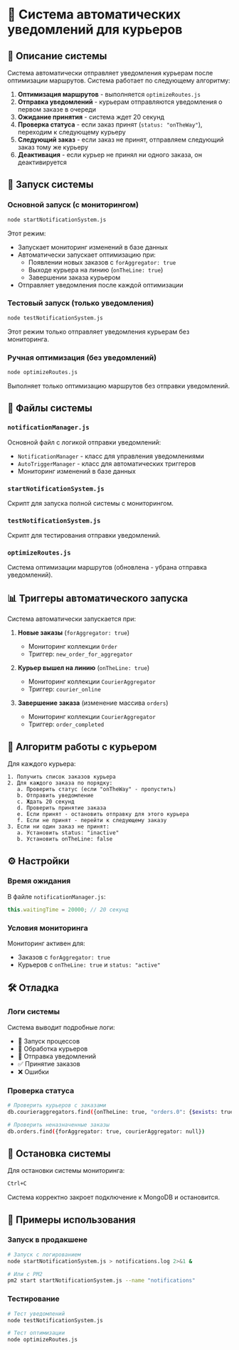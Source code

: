 # 📱 Система автоматических уведомлений для курьеров

## 🎯 Описание системы

Система автоматически отправляет уведомления курьерам после оптимизации маршрутов. Система работает по следующему алгоритму:

1. **Оптимизация маршрутов** - выполняется `optimizeRoutes.js`
2. **Отправка уведомлений** - курьерам отправляются уведомления о первом заказе в очереди
3. **Ожидание принятия** - система ждет 20 секунд
4. **Проверка статуса** - если заказ принят (`status: "onTheWay"`), переходим к следующему курьеру
5. **Следующий заказ** - если заказ не принят, отправляем следующий заказ тому же курьеру
6. **Деактивация** - если курьер не принял ни одного заказа, он деактивируется

## 🚀 Запуск системы

### Основной запуск (с мониторингом)
```bash
node startNotificationSystem.js
```
Этот режим:
- Запускает мониторинг изменений в базе данных
- Автоматически запускает оптимизацию при:
  - Появлении новых заказов с `forAggregator: true`
  - Выходе курьера на линию (`onTheLine: true`)
  - Завершении заказа курьером
- Отправляет уведомления после каждой оптимизации

### Тестовый запуск (только уведомления)
```bash
node testNotificationSystem.js
```
Этот режим только отправляет уведомления курьерам без мониторинга.

### Ручная оптимизация (без уведомлений)
```bash
node optimizeRoutes.js
```
Выполняет только оптимизацию маршрутов без отправки уведомлений.

## 🔧 Файлы системы

### `notificationManager.js`
Основной файл с логикой отправки уведомлений:
- `NotificationManager` - класс для управления уведомлениями
- `AutoTriggerManager` - класс для автоматических триггеров
- Мониторинг изменений в базе данных

### `startNotificationSystem.js`
Скрипт для запуска полной системы с мониторингом.

### `testNotificationSystem.js`
Скрипт для тестирования отправки уведомлений.

### `optimizeRoutes.js`
Система оптимизации маршрутов (обновлена - убрана отправка уведомлений).

## 📊 Триггеры автоматического запуска

Система автоматически запускается при:

1. **Новые заказы** (`forAggregator: true`)
   - Мониторинг коллекции `Order`
   - Триггер: `new_order_for_aggregator`

2. **Курьер вышел на линию** (`onTheLine: true`)
   - Мониторинг коллекции `CourierAggregator`
   - Триггер: `courier_online`

3. **Завершение заказа** (изменение массива `orders`)
   - Мониторинг коллекции `CourierAggregator`
   - Триггер: `order_completed`

## 🔄 Алгоритм работы с курьером

Для каждого курьера:

```
1. Получить список заказов курьера
2. Для каждого заказа по порядку:
   a. Проверить статус (если "onTheWay" - пропустить)
   b. Отправить уведомление
   c. Ждать 20 секунд
   d. Проверить принятие заказа
   e. Если принят - остановить отправку для этого курьера
   f. Если не принят - перейти к следующему заказу
3. Если ни один заказ не принят:
   a. Установить status: "inactive"
   b. Установить onTheLine: false
```

## ⚙️ Настройки

### Время ожидания
В файле `notificationManager.js`:
```javascript
this.waitingTime = 20000; // 20 секунд
```

### Условия мониторинга
Мониторинг активен для:
- Заказов с `forAggregator: true`
- Курьеров с `onTheLine: true` и `status: "active"`

## 🛠️ Отладка

### Логи системы
Система выводит подробные логи:
- 🚀 Запуск процессов
- 👤 Обработка курьеров
- 📱 Отправка уведомлений
- ✅ Принятие заказов
- ❌ Ошибки

### Проверка статуса
```bash
# Проверить курьеров с заказами
db.courieraggregators.find({onTheLine: true, "orders.0": {$exists: true}})

# Проверить неназначенные заказы
db.orders.find({forAggregator: true, courierAggregator: null})
```

## 🔴 Остановка системы

Для остановки системы мониторинга:
```bash
Ctrl+C
```

Система корректно закроет подключение к MongoDB и остановится.

## 📝 Примеры использования

### Запуск в продакшене
```bash
# Запуск с логированием
node startNotificationSystem.js > notifications.log 2>&1 &

# Или с PM2
pm2 start startNotificationSystem.js --name "notifications"
```

### Тестирование
```bash
# Тест уведомлений
node testNotificationSystem.js

# Тест оптимизации
node optimizeRoutes.js
``` 